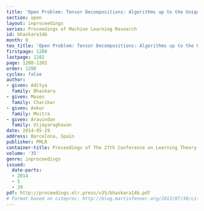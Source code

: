 ```yaml
---
title: 'Open Problem: Tensor Decompositions: Algorithms up to the Uniqueness Threshold?'
section: open
layout: inproceedings
series: Proceedings of Machine Learning Research
id: bhaskara14b
month: 0
tex_title: 'Open Problem: Tensor Decompositions: Algorithms up to the Uniqueness Threshold?'
firstpage: 1280
lastpage: 1282
page: 1280-1282
order: 1280
cycles: false
author:
- given: Aditya
  family: Bhaskara
- given: Moses
  family: Charikar
- given: Ankur
  family: Moitra
- given: Aravindan
  family: Vijayaraghavan
date: 2014-05-29
address: Barcelona, Spain
publisher: PMLR
container-title: Proceedings of The 27th Conference on Learning Theory
volume: '35'
genre: inproceedings
issued:
  date-parts:
  - 2014
  - 5
  - 29
pdf: http://proceedings.mlr.press/v35/bhaskara14b.pdf
# Format based on citeproc: http://blog.martinfenner.org/2013/07/30/citeproc-yaml-for-bibliographies/
---
```

